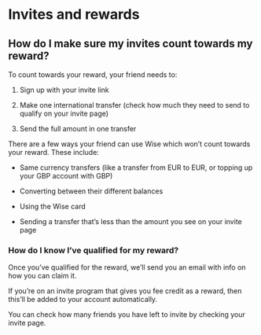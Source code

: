 # Invites and rewards  
## How do I make sure my invites count towards my reward?  
To count towards your reward, your friend needs to:

  1. Sign up with your invite link

  2. Make one international transfer (check how much they need to send to qualify on your invite page)

  3. Send the full amount in one transfer




There are a few ways your friend can use Wise which won’t count towards your reward. These include:

  * Same currency transfers (like a transfer from EUR to EUR, or topping up your GBP account with GBP)

  * Converting between their different balances

  * Using the Wise card

  * Sending a transfer that’s less than the amount you see on your invite page




### How do I know I’ve qualified for my reward?

Once you’ve qualified for the reward, we’ll send you an email with info on how you can claim it.

If you’re on an invite program that gives you fee credit as a reward, then this’ll be added to your account automatically.

You can check how many friends you have left to invite by checking your invite page.